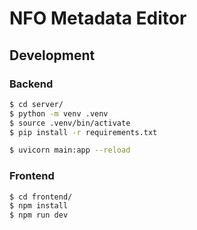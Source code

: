 # NFO Metadata Editor

## Development

### Backend

```sh
$ cd server/
$ python -m venv .venv
$ source .venv/bin/activate
$ pip install -r requirements.txt

$ uvicorn main:app --reload
```

### Frontend

```sh
$ cd frontend/
$ npm install
$ npm run dev
```
